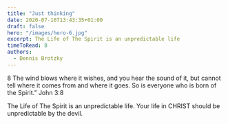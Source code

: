 ```yaml
---
title: "Just thinking"
date: 2020-07-16T13:43:35+01:00
draft: false
hero: "/images/hero-6.jpg"
excerpt: The Life of The Spirit is an unpredictable life
timeToRead: 8
authors:
  - Dennis Brotzky
---
```


8 The wind blows where it wishes, and you hear the sound of it, but cannot tell where it comes from and where it goes. So is everyone who is born of the Spirit.” John 3:8

The Life of The Spirit is an unpredictable life. Your life in CHRIST should be unpredictable by the devil.
